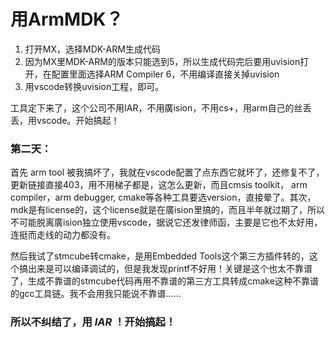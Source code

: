 # 用ArmMDK？

1. 打开MX，选择MDK-ARM生成代码
1. 因为MX里MDK-ARM的版本只能选到5，所以生成代码完后要用uvision打开，在配置里面选择ARM Compiler 6，不用编译直接关掉uvision
1. 用vscode转换uvision工程，即可。

工具定下来了，这个公司不用IAR，不用廣ision，不用cs+，用arm自己的丝丢丢，用vscode。开始搞起！

### 第二天：

首先 arm tool 被我搞坏了，我就在vscode配置了点东西它就坏了，还修复不了，更新链接直接403，用不用梯子都是，这怎么更新，而且cmsis toolkit， arm compiler，arm debugger, cmake等各种工具要选version，直接晕了。其次，mdk是有license的，这个license就是在廣ision里搞的，而且半年就过期了，所以不可能脱离廣ision独立使用vscode，据说它还发律师函，主要是它也不太好用，连挺而走线的动力都没有。

然后我试了stmcube转cmake，是用Embedded Tools这个第三方插件转的，这个搞出来是可以编译调试的，但是我发现printf不好用！关键是这个也太不靠谱了，生成不靠谱的stmcube代码再用不靠谱的第三方工具转成cmake这种不靠谱的gcc工具链。我不会用我只能说不靠谱……

### 所以不纠结了，用 *IAR* ！开始搞起！